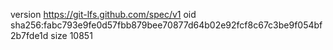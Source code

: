 version https://git-lfs.github.com/spec/v1
oid sha256:fabc793e9fe0d57fbb879bee70877d64b02e92fcf8c67c3be9f054bf2b7fde1d
size 10851
